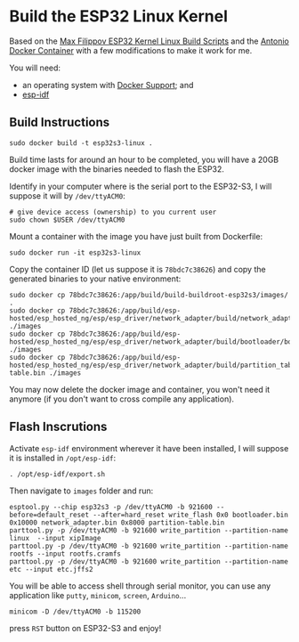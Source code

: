 # Build the ESP32 Linux Kernel

Based on the [Max Filippov ESP32 Kernel Linux Build Scripts](https://github.com/jcmvbkbc/esp32-linux-build) and the [Antonio Docker Container](https://github.com/hpsaturn/esp32s3-linux) with a few modifications to make it work for me.

You will need:

- an operating system with [Docker Support](https://www.docker.com/); and
- [esp-idf](https://github.com/espressif/esp-idf)

## Build Instructions

```text
sudo docker build -t esp32s3-linux .
```

Build time lasts for around an hour to be completed, you will have a 20GB docker image with the binaries needed to flash the ESP32.

Identify in your computer where is the serial port to the ESP32-S3, I will suppose it will by `/dev/ttyACM0`:

```text
# give device access (ownership) to you current user
sudo chown $USER /dev/ttyACM0
```

Mount a container with the image you have just built from Dockerfile:

```text
sudo docker run -it esp32s3-linux
```

Copy the container ID (let us suppose it is `78bdc7c38626`) and copy the generated binaries to your native environment:

```text
sudo docker cp 78bdc7c38626:/app/build/build-buildroot-esp32s3/images/ .
sudo docker cp 78bdc7c38626:/app/build/esp-hosted/esp_hosted_ng/esp/esp_driver/network_adapter/build/network_adapter.bin ./images
sudo docker cp 78bdc7c38626:/app/build/esp-hosted/esp_hosted_ng/esp/esp_driver/network_adapter/build/bootloader/bootloader.bin ./images
sudo docker cp 78bdc7c38626:/app/build/esp-hosted/esp_hosted_ng/esp/esp_driver/network_adapter/build/partition_table/partition-table.bin ./images
```

You may now delete the docker image and container, you won't need it anymore (if you don't want to cross compile any application).

## Flash Inscrutions

Activate `esp-idf` environment wherever it have been installed, I will suppose it is installed in `/opt/esp-idf`:

```text
. /opt/esp-idf/export.sh
```

Then navigate to `images` folder and run:

```text
esptool.py --chip esp32s3 -p /dev/ttyACM0 -b 921600 --before=default_reset --after=hard_reset write_flash 0x0 bootloader.bin 0x10000 network_adapter.bin 0x8000 partition-table.bin
parttool.py -p /dev/ttyACM0 -b 921600 write_partition --partition-name linux  --input xipImage
parttool.py -p /dev/ttyACM0 -b 921600 write_partition --partition-name rootfs --input rootfs.cramfs
parttool.py -p /dev/ttyACM0 -b 921600 write_partition --partition-name etc --input etc.jffs2
```

You will be able to access shell through serial monitor, you can use any application like `putty`, `minicom`, `screen`, `Arduino`...

```text
minicom -D /dev/ttyACM0 -b 115200
```

press `RST` button on ESP32-S3 and enjoy!
